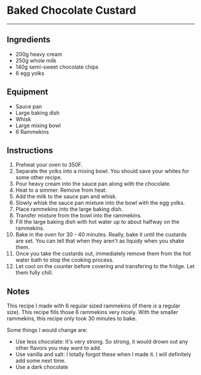 # Baked Chocolate Custard

___

## Ingredients

* 200g heavy cream
* 250g whole milk
* 140g semi-sweet chocolate chips
* 6 egg yolks

## Equipment

* Sauce pan
* Large baking dish
* Whisk
* Large mixing bowl
* 6 Rammekins

## Instructions

1. Preheat your oven to 350F.
2. Separate the yolks into a mixing bowl. You should save your whites for some other recipe.
3. Pour heavy cream into the sauce pan along with the chocolate.
4. Heat to a simmer. Remove from heat.
5. Add the milk to the sauce pan and whisk.
6. Slowly whisk the sauce pan mixture into the bowl with the egg yolks.
7. Place rammekins into the large baking dish.
8. Transfer mixture from the bowl into the rammekins.
9. Fill the large baking dish with hot water up to about halfway on the rammekins.
10. Bake in the oven for 30 - 40 minutes. Really, bake it until the custards are set. You can tell that when they aren't as liquidy when you shake them.
11. Once you take the custards out, immediately remove them from the hot water bath to stop the cooking process.
12. Let cool on the counter before covering and transfering to the fridge. Let them fully chill.

## Notes

This recipe I made with 6 regular sized rammekins (if there *is* a regular size). This recipe fills those 6 rammekins very nicely. With the smaller rammekins, this recipe only took 30 minutes to bake.

Some things I would change are:

* Use less chocolate: It's very strong. So strong, it would drown out any other flavors you may want to add.
* Use vanilla and salt: I totally forgot these when I made it. I will definitely add some next time.
* Use a dark chocolate
